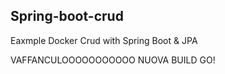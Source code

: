## Spring-boot-crud 

Eaxmple Docker Crud with Spring Boot & JPA
 
VAFFANCULOOOOOOOOOOO NUOVA BUILD GO!

